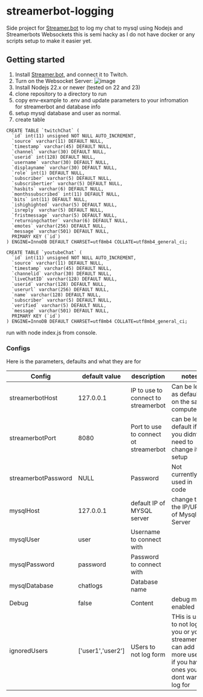 # streamerbot-logging
Side project for [Streamer.bot](https://streamer.bot) to log my chat to mysql using Nodejs and Streamerbots Websockets this is semi hacky as I do not have docker or any scripts setup to make it easier yet.


## Getting started

1. Install [Streamer.bot](https://streamer.bot), and connect it to Twitch.
2. Turn on the Websocket Server:
   ![image](https://github.com/user-attachments/assets/525b2405-ff56-4bdb-a45b-3936b95f7b4f)
3. Install Nodejs 22.x or newer (tested on 22 and 23)
4. clone repository to a directory to run
5. copy env-example to .env and update parameters to your infromation for streamerbot and database info
6. setup mysql database and user as normal.
7. create table
```
CREATE TABLE `twitchChat` (
  `id` int(11) unsigned NOT NULL AUTO_INCREMENT,
  `source` varchar(11) DEFAULT NULL,
  `timestamp` varchar(45) DEFAULT NULL,
  `channel` varchar(30) DEFAULT NULL,
  `userid` int(128) DEFAULT NULL,
  `username` varchar(30) DEFAULT NULL,
  `displayname` varchar(30) DEFAULT NULL,
  `role` int(1) DEFAULT NULL,
  `subscriber` varchar(5) DEFAULT NULL,
  `subscribertier` varchar(5) DEFAULT NULL,
  `hasbits` varchar(6) DEFAULT NULL,
  `monthssubscribed` int(11) DEFAULT NULL,
  `bits` int(11) DEFAULT NULL,
  `ishighighted` varchar(5) DEFAULT NULL,
  `isreply` varchar(5) DEFAULT NULL,
  `fristmessage` varchar(5) DEFAULT NULL,
  `returningchatter` varchar(6) DEFAULT NULL,
  `emotes` varchar(256) DEFAULT NULL,
  `message` varchar(501) DEFAULT NULL,
  PRIMARY KEY (`id`)
) ENGINE=InnoDB DEFAULT CHARSET=utf8mb4 COLLATE=utf8mb4_general_ci;

CREATE TABLE `youtubeChat` (
  `id` int(11) unsigned NOT NULL AUTO_INCREMENT,
  `source` varchar(11) DEFAULT NULL,
  `timestamp` varchar(45) DEFAULT NULL,
  `channelid` varchar(30) DEFAULT NULL,
  `liveChatID` varchar(128) DEFAULT NULL,
  `userid` varchar(128) DEFAULT NULL,
  `userurl` varchar(256) DEFAULT NULL,
  `name` varchar(128) DEFAULT NULL,
  `subscriber` varchar(5) DEFAULT NULL,
  `verified` varchar(5) DEFAULT NULL,
  `message` varchar(501) DEFAULT NULL,
  PRIMARY KEY (`id`)
) ENGINE=InnoDB DEFAULT CHARSET=utf8mb4 COLLATE=utf8mb4_general_ci;

```
run with node index.js from console.





### Configs

Here is the parameters, defaults and what they are for

| Config  | default value | description | notes |
| ------------- | ------------- | ------------- | ------------- |
| streamerbotHost  | 127.0.0.1  | IP to use to connect to streamerbot   | Can be left as default if on the same computer   |
| streamerbotPort | 8080  | Port to use to connect ot streamerbot  | can be left default if you didnt need to change it in setup  |
| streamerbotPassword | NULL  | Password  | Not currently used in code  |
| mysqlHost | 127.0.0.1  | default IP of MYSQL server  | change to the IP/URL of Mysql Server  |
| mysqlUser | user  | Username to connect with  |   |
| mysqlPassword | password  | Password to connect with  |  |
| mysqlDatabase | chatlogs  | Database name  |  |
| Debug | false  | Content  | debug more enabled  | Not used currently |
| ignoredUsers | ['user1','user2']  | USers to not log form  | THis is used to not log you or your streamerbot. can add more users if you have ones you dont want to log for |
